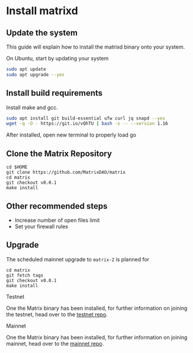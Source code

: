# Install matrixd


## Update the system
This guide will explain how to install the matrixd binary onto your system.

On Ubuntu, start by updating your system

```bash
sudo apt update
sudo apt upgrade --yes
```

## Install build requirements

Install make and gcc.

```bash
sudo apt install git build-essential ufw curl jq snapd --yes
wget -q -O - https://git.io/vQhTU | bash -s -- --version 1.16
```

After installed, open new terminal to properly load go


## Clone the Matrix Repository

```
cd $HOME
git clone https://github.com/MatrixDAO/matrix
cd matrix
git checkout v0.0.1
make install
```

## Other recommended steps

- Increase number of open files limit
- Set your firewall rules

## Upgrade

The scheduled mainnet upgrade to `matrix-2` is planned for 

```
cd matrix
git fetch tags
git checkout v0.0.1
make install
```

 Testnet

One the Matrix binary has been installed, for further information on joining the testnet, head over to the [testnet repo](https://github.com/MatrixDao/Networks/tree/main/Testnet).

 Mainnet

One the Matrix binary has been installed, for further information on joining mainnet, head over to the [mainnet repo](https://github.com/MatrixDao/Networks/tree/main/Mainnet).
